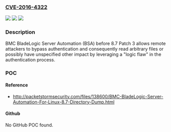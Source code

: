 ### [CVE-2016-4322](https://cve.mitre.org/cgi-bin/cvename.cgi?name=CVE-2016-4322)
![](https://img.shields.io/static/v1?label=Product&message=n%2Fa&color=blue)
![](https://img.shields.io/static/v1?label=Version&message=n%2Fa&color=blue)
![](https://img.shields.io/static/v1?label=Vulnerability&message=n%2Fa&color=brighgreen)

### Description

BMC BladeLogic Server Automation (BSA) before 8.7 Patch 3 allows remote attackers to bypass authentication and consequently read arbitrary files or possibly have unspecified other impact by leveraging a "logic flaw" in the authentication process.

### POC

#### Reference
- http://packetstormsecurity.com/files/138600/BMC-BladeLogic-Server-Automation-For-Linux-8.7-Directory-Dump.html

#### Github
No GitHub POC found.

